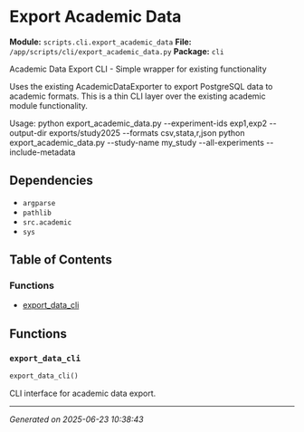 # Export Academic Data

**Module:** `scripts.cli.export_academic_data`
**File:** `/app/scripts/cli/export_academic_data.py`
**Package:** `cli`

Academic Data Export CLI - Simple wrapper for existing functionality

Uses the existing AcademicDataExporter to export PostgreSQL data to academic formats.
This is a thin CLI layer over the existing academic module functionality.

Usage:
    python export_academic_data.py --experiment-ids exp1,exp2 --output-dir exports/study2025 --formats csv,stata,r,json
    python export_academic_data.py --study-name my_study --all-experiments --include-metadata

## Dependencies

- `argparse`
- `pathlib`
- `src.academic`
- `sys`

## Table of Contents

### Functions
- [export_data_cli](#export-data-cli)

## Functions

### `export_data_cli`
```python
export_data_cli()
```

CLI interface for academic data export.

---

*Generated on 2025-06-23 10:38:43*